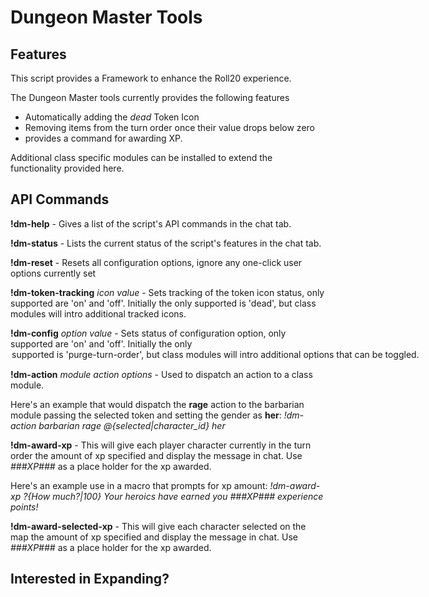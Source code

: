 # Dungeon Master Tools

## Features
This script provides a Framework to enhance the Roll20 experience.

The Dungeon Master tools currently provides the following features
* Automatically adding the *dead* Token Icon 
* Removing items from the turn order once their value drops below zero
* provides a command for awarding XP.

Additional class specific modules can be installed to extend the functionality provided here.

## API Commands

**!dm-help** - Gives a list of the script's API commands in the chat tab.

**!dm-status** - Lists the current status of the script's features in the chat tab.

**!dm-reset** - Resets all configuration options, ignore any one-click user options currently set

**!dm-token-tracking** _icon_ _value_ - Sets tracking of the token icon status, only supported <value> are 'on' and 'off'.
Initially the only <icon> supported is 'dead', but class modules will intro additional tracked icons.

**!dm-config** _option_ _value_ - Sets status of configuration option, only supported <value> are 'on' and 'off'.  Initially the only <option> supported is 'purge-turn-order', but class modules will intro additional options that can be toggled.

**!dm-action** _module_ _action_ _options_ - Used to dispatch an action to a class module.

Here's an example that would dispatch the **rage** action to the barbarian module passing the selected token and setting the gender as **her**: *!dm-action barbarian rage @{selected|character_id} her* 

**!dm-award-xp** <amount> <message> - This will give each player character currently in the turn order the amount of xp specified and display the message in chat.  Use *###XP###* as a place holder for the xp awarded.  

Here's an example use in a macro that prompts for xp amount:
_!dm-award-xp ?{How much?|100} Your heroics have earned you ###XP### experience points!_

**!dm-award-selected-xp** <amount> <message> - This will give each character selected on the map the amount of xp specified and display the message in chat.  Use *###XP###* as a place holder for the xp awarded.

## Interested in Expanding?
